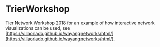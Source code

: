 # TrierWorkshop

Tier Network Workshop 2018
for an example of how interactive network visualizations can be used, see [https://villaorlado.github.io/wayangnetworks/html/](https://villaorlado.github.io/wayangnetworks/html/).
